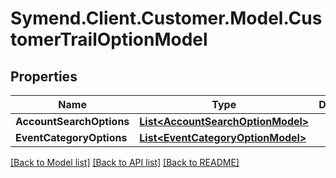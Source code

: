 # Symend.Client.Customer.Model.CustomerTrailOptionModel

## Properties

Name | Type | Description | Notes
------------ | ------------- | ------------- | -------------
**AccountSearchOptions** | [**List&lt;AccountSearchOptionModel&gt;**](AccountSearchOptionModel.md) |  | [optional] 
**EventCategoryOptions** | [**List&lt;EventCategoryOptionModel&gt;**](EventCategoryOptionModel.md) |  | [optional] 

[[Back to Model list]](../README.md#documentation-for-models) [[Back to API list]](../README.md#documentation-for-api-endpoints) [[Back to README]](../README.md)

